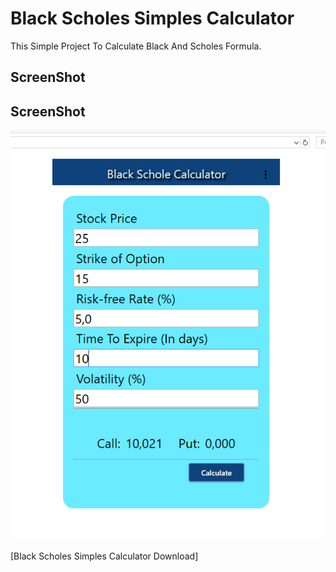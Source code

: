 # Black Scholes Simples Calculator
This Simple Project To Calculate Black And Scholes Formula.


## ScreenShot
## ScreenShot
![Black Merlon Scholes Calc](/screenshot.png)



[Black Scholes Simples Calculator Download]



